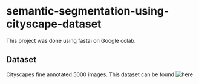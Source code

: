 # semantic-segmentation-using-cityscape-dataset
This project was done using fastai on Google colab.

## Dataset
Cityscapes fine annotated 5000 images. This dataset can be found ![here](https://www.cityscapes-dataset.com/downloads/)
